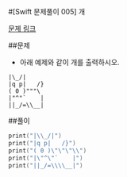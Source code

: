 #[Swift 문제풀이 005] 개

[문제 링크](https://www.acmicpc.net/problem/10172)

##문제

- 아래 예제와 같이 개를 출력하시오.

```
|\_/|
|q p|   /}
( 0 )"""\
|"^"`    |
||_/=\\__|
```

##풀이

```swift 
print("|\\_/|")
print("|q p|   /}")
print("( 0 )\"\"\"\\")
print("|\"^\"`    |")
print("||_/=\\\\__|")
```
